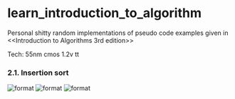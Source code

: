 # learn_introduction_to_algorithm
Personal shitty random implementations of pseudo code examples given in &lt;&lt;Introduction to Algorithms 3rd edition>>

Tech: 55nm cmos 1.2v tt 

### 2.1. Insertion sort
![format](https://github.com/BHa2R00/learn_introduction_to_algorithm/blob/main/rtl/20231210151724_1105x456_scrot.png)
![format](https://github.com/BHa2R00/learn_introduction_to_algorithm/blob/main/tb/20231210151825_1342x894_scrot.png)
![format](https://github.com/BHa2R00/learn_introduction_to_algorithm/blob/main/work/20231210154952_861x772_scrot.png)
